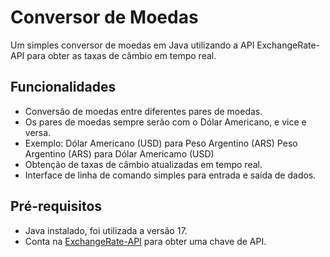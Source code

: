 # Conversor de Moedas

Um simples conversor de moedas em Java utilizando a API ExchangeRate-API para obter as taxas de câmbio em tempo real.

## Funcionalidades

- Conversão de moedas entre diferentes pares de moedas.
- Os pares de moedas sempre serão com o Dólar Americano, e vice e versa.
- Exemplo: Dólar Americano (USD) para Peso Argentino (ARS)
     Peso Argentino (ARS) para Dólar Americamo (USD)
- Obtenção de taxas de câmbio atualizadas em tempo real.
- Interface de linha de comando simples para entrada e saída de dados.

## Pré-requisitos
- Java instalado, foi utilizada a versão 17.
- Conta na [ExchangeRate-API](https://www.exchangerate-api.com/) para obter uma chave de API.

